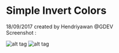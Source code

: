 # Simple Invert Colors
18/09/2017 created by Hendriyawan @GDEV <br>
Screenshot : <br>

![alt tag](https://raw.githubusercontent.com/mrSilent0598/InvertColors/master/ss1.png)
![alt tag](https://raw.githubusercontent.com/mrSilent0598/InvertColors/master/ss2.png)